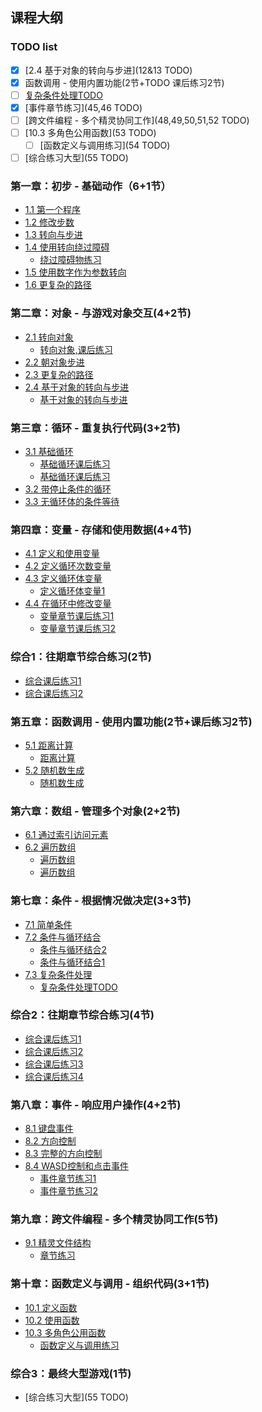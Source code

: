 ## 课程大纲

### TODO list

- [x] [2.4 基于对象的转向与步进](12&13 TODO)
- [x] 函数调用 - 使用内置功能(2节+TODO 课后练习2节)
- [ ] [复杂条件处理TODO](https://x.qiniu.com/editor/curator/Coding-Course-36/sprites/Kiko/code)
- [x] [事件章节练习](45,46 TODO)
- [ ] [跨文件编程 - 多个精灵协同工作](48,49,50,51,52 TODO)
- [ ] [10.3 多角色公用函数](53 TODO)
  - [ ] [函数定义与调用练习](54 TODO)
- [ ] [综合练习大型](55 TODO)

### 第一章：初步 - 基础动作（6+1节）

- [1.1 第一个程序](https://x.qiniu.com/editor/curator/Coding-Course-1/sprites/Kiko/code)
- [1.2 修改步数](https://x.qiniu.com/editor/curator/Coding-Course-2/sprites/Kiko/code)
- [1.3 转向与步进](https://x.qiniu.com/editor/curator/Coding-Course-3/sprites/Kiko/code)
- [1.4 使用转向绕过障碍](https://x.qiniu.com/editor/curator/Coding-Course-4/sprites/Kiko/code)
  - [绕过障碍物练习](https://x.qiniu.com/editor/curator/Coding-Course-5/sprites/Kiko/code)
- [1.5 使用数字作为参数转向](https://x.qiniu.com/editor/curator/Coding-Course-6/sprites/Kiko/code)
- [1.6 更复杂的路径](https://x.qiniu.com/editor/curator/Coding-Course-7/sprites/Kiko/code)
  
### 第二章：对象 - 与游戏对象交互(4+2节)
- [2.1 转向对象](https://x.qiniu.com/editor/curator/Coding-Course-8/sprites/Kiko/code)
  - [转向对象,课后练习](https://x.qiniu.com/editor/curator/Coding-Course-9/sprites/Kiko/code)
- [2.2 朝对象步进](https://x.qiniu.com/editor/curator/Coding-Course-10/sprites/Kiko/code)
- [2.3 更复杂的路径](https://x.qiniu.com/editor/curator/Coding-Course-11/sprites/Kiko/code)
- [2.4 基于对象的转向与步进](https://x.qiniu.com/editor/curator/Coding-Course-12/sprites/Kiko/code)
  - [基于对象的转向与步进](https://x.qiniu.com/editor/curator/Coding-Course-13/sprites/Kiko/code)

### 第三章：循环 - 重复执行代码(3+2节)
- [3.1 基础循环](https://x.qiniu.com/editor/curator/Coding-Course-15/sprites/Kiko/code)
  - [基础循环课后练习](https://x.qiniu.com/editor/curator/Coding-Course-14/sprites/Kiko/code)
  - [基础循环课后练习](https://x.qiniu.com/editor/curator/Coding-Course-16/sprites/Kiko/code)
- [3.2 带停止条件的循环](https://x.qiniu.com/editor/curator/Coding-Course-28/sprites/Kiko/code)
- [3.3 无循环体的条件等待](https://x.qiniu.com/editor/curator/Coding-Course-29/sprites/Kiko/code)

### 第四章：变量 - 存储和使用数据(4+4节)
- [4.1 定义和使用变量](https://x.qiniu.com/editor/curator/Coding-Course-19/sprites/Kiko/code)
- [4.2 定义循环次数变量](https://x.qiniu.com/editor/curator/Coding-Course-20/sprites/Kiko/code)
- [4.3 定义循环体变量](https://x.qiniu.com/editor/curator/Coding-Course-21/sprites/Kiko/code)
  - [定义循环体变量1](https://x.qiniu.com/editor/curator/Coding-Course-22/sprites/Kiko/code)
- [4.4 在循环中修改变量](https://x.qiniu.com/editor/curator/Coding-Course-25/sprites/Kiko/code)
  - [变量章节课后练习1](https://x.qiniu.com/editor/curator/Coding-Course-23/sprites/Kiko/code)
  - [变量章节课后练习2](https://x.qiniu.com/editor/curator/Coding-Course-24/sprites/Kiko/code)

### 综合1：往期章节综合练习(2节)
  - [综合课后练习1](https://x.qiniu.com/editor/curator/Coding-Course-26/sprites/Kiko/code)
  - [综合课后练习2](https://x.qiniu.com/editor/curator/Coding-Course-27/sprites/Kiko/code)

### 第五章：函数调用 - 使用内置功能(2节+课后练习2节)
- [5.1 距离计算](https://x.qiniu.com/project/curator/Coding-Course-30-1)
  - [距离计算](https://x.qiniu.com/editor/curator/Coding-Course-30-4/sprites/Kiko/code)
- [5.2 随机数生成](https://x.qiniu.com/project/curator/Coding-Course-30-2)
  - [随机数生成](https://x.qiniu.com/editor/curator/Coding-Course-30-5/sprites/Kiko/code)

### 第六章：数组 - 管理多个对象(2+2节)
- [6.1 通过索引访问元素](https://x.qiniu.com/editor/curator/Coding-Course-30-3/sprites/Kiko/code)
- [6.2 遍历数组](https://x.qiniu.com/editor/curator/Coding-Course-18/sprites/Kiko/code)
  - [遍历数组](https://x.qiniu.com/editor/curator/Coding-Course-17/sprites/Kiko/code)
  - [遍历数组](https://x.qiniu.com/editor/curator/Coding-Course-30/sprites/Kiko/code)

### 第七章：条件 - 根据情况做决定(3+3节)
- [7.1 简单条件](https://x.qiniu.com/editor/curator/Coding-Course-31/sprites/Kiko/code)
- [7.2 条件与循环结合](https://x.qiniu.com/editor/curator/Coding-Course-32/sprites/Kiko/code)
  - [条件与循环结合2](https://x.qiniu.com/editor/curator/Coding-Course-34/sprites/Kiko/code)
  - [条件与循环结合1](https://x.qiniu.com/editor/curator/Coding-Course-33/sprites/Kiko/code)
- [7.3 复杂条件处理](https://x.qiniu.com/editor/curator/Coding-Course-35/sprites/Kiko/code)
  - [复杂条件处理TODO](https://x.qiniu.com/editor/curator/Coding-Course-36/sprites/Kiko/code)

### 综合2：往期章节综合练习(4节)  
  - [综合课后练习1](https://x.qiniu.com/editor/curator/Coding-Course-37/sprites/Kiko/code)  
  - [综合课后练习2](https://x.qiniu.com/editor/curator/Coding-Course-38/sprites/Kiko/code)  
  - [综合课后练习3](https://x.qiniu.com/editor/curator/Coding-Course-39/sprites/Kiko/code)  
  - [综合课后练习4](https://x.qiniu.com/editor/curator/Coding-Course-40/sprites/Kiko/code)  

### 第八章：事件 - 响应用户操作(4+2节)

- [8.1 键盘事件](https://x.qiniu.com/editor/curator/Coding-Course-41/sprites/Kiko/code)
- [8.2 方向控制](https://x.qiniu.com/editor/curator/Coding-Course-42/sprites/Kiko/code)
- [8.3 完整的方向控制](https://x.qiniu.com/editor/curator/Coding-Course-43/sprites/Kiko/code)
- [8.4 WASD控制和点击事件](https://x.qiniu.com/editor/curator/Coding-Course-44/sprites/Kiko/code)
    - [事件章节练习1](https://x.qiniu.com/editor/curator/Coding-Course-45/sprites/Kiko/code)
    - [事件章节练习2](https://x.qiniu.com/editor/curator/Coding-Course-46/sprites/Kiko/code)

### 第九章：跨文件编程 - 多个精灵协同工作(5节)

- [9.1 精灵文件结构](https://x.qiniu.com/editor/curator/Coding-Course-47/sprites/Kiko/code)
  - [章节练习](48&49&50&51)

### 第十章：函数定义与调用 - 组织代码(3+1节)

- [10.1 定义函数](https://x.qiniu.com/editor/curator/Coding-Course-52/sprites/Kiko/code)
- [10.2 使用函数](https://x.qiniu.com/editor/curator/Coding-Course-52/sprites/Kiko/code)
- [10.3 多角色公用函数](53TODO)
  - [函数定义与调用练习](54TODO)

### 综合3：最终大型游戏(1节)
  - [综合练习大型](55 TODO)
